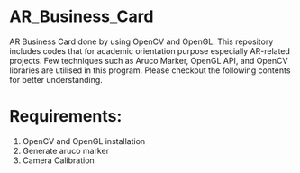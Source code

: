 # AR_Business_Card
AR Business Card done by using OpenCV and OpenGL. This repository includes codes that for academic orientation purpose especially AR-related projects. Few techniques such as Aruco Marker, OpenGL API, and OpenCV libraries are utilised in this program. Please checkout the following contents for better understanding.

# Requirements:
1. OpenCV and OpenGL installation
2. Generate aruco marker
3. Camera Calibration


